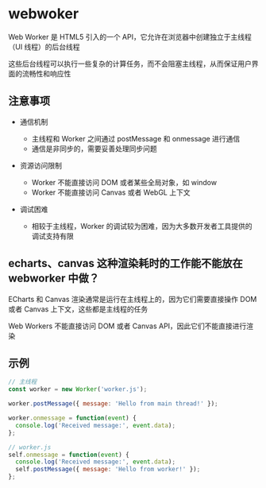 # webwoker

Web Worker 是 HTML5 引入的一个 API，它允许在浏览器中创建独立于主线程（UI 线程）的后台线程

这些后台线程可以执行一些复杂的计算任务，而不会阻塞主线程，从而保证用户界面的流畅性和响应性

## 注意事项

- 通信机制

  - 主线程和 Worker 之间通过 postMessage 和 onmessage 进行通信
  - 通信是非同步的，需要妥善处理同步问题

- 资源访问限制

  - Worker 不能直接访问 DOM 或者某些全局对象，如 window
  - Worker 不能直接访问 Canvas 或者 WebGL 上下文

- 调试困难

  - 相较于主线程，Worker 的调试较为困难，因为大多数开发者工具提供的调试支持有限

## echarts、canvas 这种渲染耗时的工作能不能放在 webworker 中做？

ECharts 和 Canvas 渲染通常是运行在主线程上的，因为它们需要直接操作 DOM 或者 Canvas 上下文，这些都是主线程的任务

Web Workers 不能直接访问 DOM 或者 Canvas API，因此它们不能直接进行渲染

## 示例

```js
// 主线程
const worker = new Worker('worker.js');

worker.postMessage({ message: 'Hello from main thread!' });

worker.onmessage = function(event) {
  console.log('Received message:', event.data);
};

// worker.js
self.onmessage = function(event) {
  console.log('Received message:', event.data);
  self.postMessage({ message: 'Hello from worker!' });
};
```
